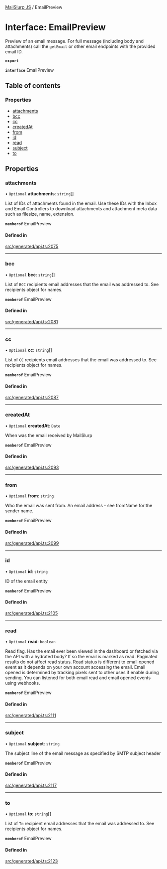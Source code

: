 [MailSlurp JS](../README.md) / EmailPreview

# Interface: EmailPreview

Preview of an email message. For full message (including body and attachments) call the `getEmail` or other email endpoints with the provided email ID.

**`export`**

**`interface`** EmailPreview

## Table of contents

### Properties

- [attachments](EmailPreview.md#attachments)
- [bcc](EmailPreview.md#bcc)
- [cc](EmailPreview.md#cc)
- [createdAt](EmailPreview.md#createdat)
- [from](EmailPreview.md#from)
- [id](EmailPreview.md#id)
- [read](EmailPreview.md#read)
- [subject](EmailPreview.md#subject)
- [to](EmailPreview.md#to)

## Properties

### attachments

• `Optional` **attachments**: `string`[]

List of IDs of attachments found in the email. Use these IDs with the Inbox and Email Controllers to download attachments and attachment meta data such as filesize, name, extension.

**`memberof`** EmailPreview

#### Defined in

[src/generated/api.ts:2075](https://github.com/mailslurp/mailslurp-client/blob/5523864/src/generated/api.ts#L2075)

___

### bcc

• `Optional` **bcc**: `string`[]

List of `BCC` recipients email addresses that the email was addressed to. See recipients object for names.

**`memberof`** EmailPreview

#### Defined in

[src/generated/api.ts:2081](https://github.com/mailslurp/mailslurp-client/blob/5523864/src/generated/api.ts#L2081)

___

### cc

• `Optional` **cc**: `string`[]

List of `CC` recipients email addresses that the email was addressed to. See recipients object for names.

**`memberof`** EmailPreview

#### Defined in

[src/generated/api.ts:2087](https://github.com/mailslurp/mailslurp-client/blob/5523864/src/generated/api.ts#L2087)

___

### createdAt

• `Optional` **createdAt**: `Date`

When was the email received by MailSlurp

**`memberof`** EmailPreview

#### Defined in

[src/generated/api.ts:2093](https://github.com/mailslurp/mailslurp-client/blob/5523864/src/generated/api.ts#L2093)

___

### from

• `Optional` **from**: `string`

Who the email was sent from. An email address - see fromName for the sender name.

**`memberof`** EmailPreview

#### Defined in

[src/generated/api.ts:2099](https://github.com/mailslurp/mailslurp-client/blob/5523864/src/generated/api.ts#L2099)

___

### id

• `Optional` **id**: `string`

ID of the email entity

**`memberof`** EmailPreview

#### Defined in

[src/generated/api.ts:2105](https://github.com/mailslurp/mailslurp-client/blob/5523864/src/generated/api.ts#L2105)

___

### read

• `Optional` **read**: `boolean`

Read flag. Has the email ever been viewed in the dashboard or fetched via the API with a hydrated body? If so the email is marked as read. Paginated results do not affect read status. Read status is different to email opened event as it depends on your own account accessing the email. Email opened is determined by tracking pixels sent to other uses if enable during sending. You can listened for both email read and email opened events using webhooks.

**`memberof`** EmailPreview

#### Defined in

[src/generated/api.ts:2111](https://github.com/mailslurp/mailslurp-client/blob/5523864/src/generated/api.ts#L2111)

___

### subject

• `Optional` **subject**: `string`

The subject line of the email message as specified by SMTP subject header

**`memberof`** EmailPreview

#### Defined in

[src/generated/api.ts:2117](https://github.com/mailslurp/mailslurp-client/blob/5523864/src/generated/api.ts#L2117)

___

### to

• `Optional` **to**: `string`[]

List of `To` recipient email addresses that the email was addressed to. See recipients object for names.

**`memberof`** EmailPreview

#### Defined in

[src/generated/api.ts:2123](https://github.com/mailslurp/mailslurp-client/blob/5523864/src/generated/api.ts#L2123)

